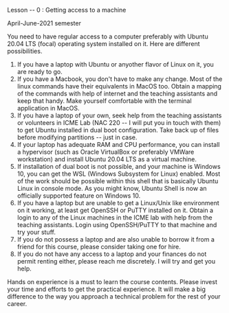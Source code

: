 Lesson -- 0 : Getting access to a machine

April-June-2021 semester

You need to have regular access to a computer preferably with Ubuntu
20.04 LTS (focal) operating system installed on it. Here are different
possibilities.

1.  If you have a laptop with Ubuntu or anyother flavor of Linux on it,
    you are ready to go.
2.  If you have a Macbook, you don't have to make any change. Most of
    the linux commands have their equivalents in MacOS too. Obtain a
    mapping of the commands with help of internet and the teaching
    assistants and keep that handy. Make yourself comfortable with the
    terminal application in MacOS.
3.  If you have a laptop of your own, seek help from the teaching
    assistants or volunteers in ICME Lab (NAC 220 -- I will put you in
    touch with them) to get Ubuntu installed in dual boot configuration.
    Take back up of files before modifying partitions -- just in case.
4.  If your laptop has adequate RAM and CPU performance, you can install
    a hypervisor (such as Oracle VirtualBox or preferably VMWare
    workstation) and install Ubuntu 20.04 LTS as a virtual machine.
5.  If installation of dual boot is not possible, and your machine is
    Windows 10, you can get the WSL (Windows Subsystem for Linux)
    enabled. Most of the work should be possible within this shell that
    is basically Ubuntu Linux in console mode. As you might know, Ubuntu
    Shell is now an officially supported feature on Windows 10.
6.  If you have a laptop but are unable to get a Linux/Unix like
    environment on it working, at least get OpenSSH or PuTTY installed
    on it. Obtain a login to any of the Linux machines in the ICME lab
    with help from the teaching assistants. Login using OpenSSH/PuTTY to
    that machine and try your stuff.
7.  If you do not possess a laptop and are also unable to borrow it from
    a friend for this course, please consider taking one for hire.
8.  If you do not have any access to a laptop and your finances do not
    permit renting either, please reach me discretely. I will try and
    get you help.

Hands on experience is a must to learn the course contents. Please
invest your time and efforts to get the practical experience. It will
make a big difference to the way you approach a technical problem for
the rest of your career.
